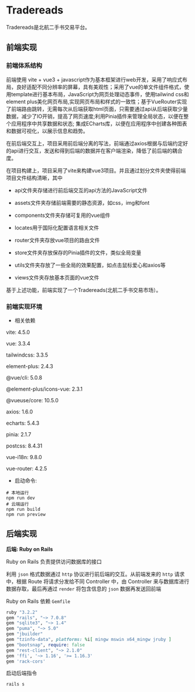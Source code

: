 # Tradereads
Tradereads是北航二手书交易平台。
## 前端实现
### 前端体系结构

前端使用 vite + vue3 + javascript作为基本框架进行web开发，采用了响应式布局，良好适配不同分辨率的屏幕，具有美观性；采用了vue的单文件组件格式，使用template进行基本布局，JavaScript为网页处理动态事件，使用tailwind css和element plus美化网页布局,实现网页布局和样式的一致性；基于VueRouter实现了前端路由跳转，无需每次从后端获取html页面，只需要通过api从后端获取少量数据，减少了IO开销，提高了网页速度;利用Pinia插件来管理全局状态，以便在整个应用程序中共享数据和状态; 集成ECharts库，以便在应用程序中创建各种图表和数据可视化，以展示信息和趋势。

在前后端交互上，项目采用前后端分离的写法，前端通过axios根据与后端约定好的api进行交互，发送和得到后端的数据并在客户端渲染，降低了前后端的耦合度。

在项目构建上，项目采用了vite来构建vue3项目。并且通过划分文件夹使得前端项目文件结构清晰，其中

- api文件夹存储进行前后端交互的api方法的JavaScript文件

- assets文件夹存储前端需要的静态资源，如css，img和font

- components文件夹存储可复用的vue组件
- locates用于国际化配置语言相关文件

- router文件夹存放vue项目的路由文件

- store文件夹存放保存的Pinia插件的文件，类似全局变量
- utils文件夹存放了一些全局的效果配置，如点击鼠标爱心和axios等

- views文件夹存放基本页面的vue文件

基于上述功能，前端实现了一个Tradereads(北航二手书交易市场）。

### **前端实现环境**

- 相关依赖

vite: 4.5.0

vue: 3.3.4

tailwindcss: 3.3.5

element-plus: 2.4.3

@vue/cli: 5.0.8

@element-plus/icons-vue: 2.3.1

@vueuse/core: 10.5.0

axios: 1.6.0

echarts: 5.4.3

pinia: 2.1.7

postcss: 8.4.31

vue-i18n: 9.8.0

vue-router: 4.2.5

- 启动命令:

```shell
# 本地运行
npm run dev
# 云端运行
npm run build
npm run preview
```

## 后端实现
**后端: Ruby on Rails**

Ruby on Rails 负责提供访问数据库的接口

利用 `json` 格式数据通过 `http` 协议进行前后端的交互。从前端发来的 `http` 请求中，根据 Route 将请求分发给不同 Controller 中，由 Controller 来与数据库进行数据存取，最后再通过 `render` 将包含信息的 `json` 数据再发送回前端

Ruby on Rails 依赖 `Gemfile`

```ruby
ruby "3.2.2"
gem "rails", "~> 7.0.8"
gem "sqlite3", "~> 1.4"
gem "puma", "~> 5.0"
gem "jbuilder"
gem "tzinfo-data", platforms: %i[ mingw mswin x64_mingw jruby ]
gem "bootsnap", require: false
gem "rest-client", "~> 2.1.0"
gem 'ffi', '~> 1.16', '>= 1.16.3'
gem 'rack-cors'
```

启动后端指令

```shell
rails s
```
